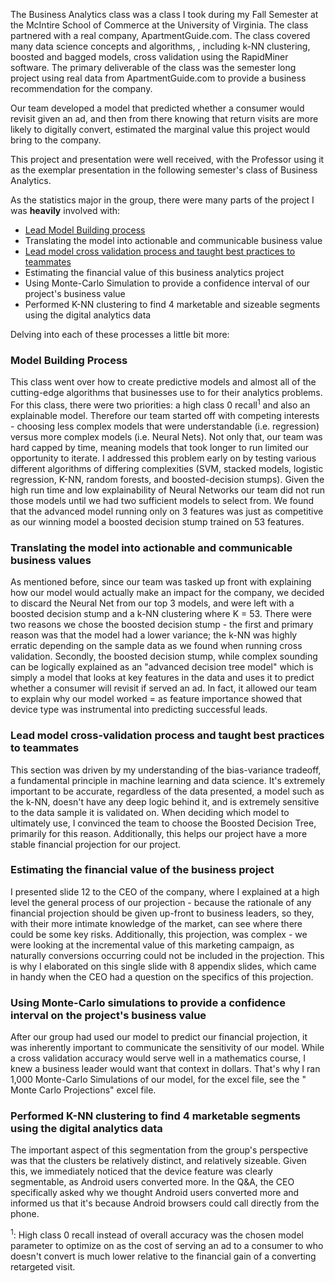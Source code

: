 The Business Analytics class was a class I took during my Fall Semester at the McIntire School of Commerce at the University of Virginia. The class partnered with a real company, ApartmentGuide.com. The class covered many data science concepts and algorithms, , including k-NN clustering, boosted and bagged models, cross validation using the RapidMiner software. The primary deliverable of the class was the semester long project using real data from ApartmentGuide.com to provide a business recommendation for the company. 

Our team developed a model that predicted whether a consumer would revisit given an ad, and then from there knowing that return visits
are more likely to digitally convert, estimated the marginal value this project would bring to the company. 

This project and presentation were well received, with the Professor using it as the exemplar presentation in the following semester's class of Business Analytics.


As the statistics major in the group, there were many parts of the project I was **heavily** involved with:

* [Lead Model Building process](https://docs.google.com/spreadsheets/d/1cTd5uGjXgF_-3J6KWbRs3bOccydrGfTOt1jeKCiscrw/edit?usp=sharing)
* Translating the model into actionable and communicable business value
* [Lead model cross validation process and taught best practices to teammates](https://docs.google.com/spreadsheets/d/1cTd5uGjXgF_-3J6KWbRs3bOccydrGfTOt1jeKCiscrw/edit#gid=1318390983)
* Estimating the financial value of this business analytics project
* Using Monte-Carlo Simulation to provide a confidence interval of our project's business value
* Performed K-NN clustering to find 4 marketable and sizeable segments using the digital analytics data 

    
  
 Delving into each of these processes a little bit more:
  
  ### Model Building Process
  
This class went over how to create predictive models and almost all of the cutting-edge algorithms that businesses use to for their analytics problems. For this class, there were two priorities: a high class 0 recall<sup>1</sup> and also an explainable model. Therefore our team started off with competing interests - choosing less complex models that were understandable (i.e. regression) versus more complex models (i.e. Neural Nets). Not only that, our team was hard capped by time, meaning models that took longer to run limited our opportunity to iterate. I addressed this problem early on by testing various different algorithms of differing complexities (SVM, stacked models, logistic regression, K-NN, random forests, and boosted-decision stumps). Given the high run time and low explainability of Neural Networks our team did not run those models until we had two sufficient models to select from. We found that the advanced model running only on 3 features was just as competitive as our winning model a boosted decision stump trained on 53 features. 


### Translating the model into actionable and communicable business values

As mentioned before, since our team was tasked up front with explaining how our model would actually make an impact for the company, we decided to discard the Neural Net from our top 3 models, and were left with a boosted decision stump and a k-NN clustering where K = 53.
There were two reasons we chose the boosted decision stump - the first and primary reason was that the model had a lower variance; the k-NN was highly erratic depending on the sample data as we found when running cross validation. Secondly, the boosted decision stump, while complex sounding can be logically explained as an "advanced decision tree model" which is simply a model that looks at key features in the data and uses it to predict whether a consumer will revisit if served an ad. In fact, it allowed our team to explain why our model worked = as feature importance showed that device type was instrumental into predicting successful leads.

### Lead model cross-validation process and taught best practices to teammates

This section was driven by my understanding of the bias-variance tradeoff, a fundamental principle in machine learning and data science. 
It's extremely important to be accurate, regardless of the data presented, a model such as the k-NN, doesn't have any deep logic behind it, and is extremely sensitive to the data sample it is validated on. When deciding which model to ultimately use, I convinced the team to choose the Boosted Decision Tree, primarily for this reason. Additionally, this helps our project have a more stable financial projection for our project.

### Estimating the financial value of the business project

I presented slide 12 to the CEO of the company, where I explained at a high level the general process of our projection - because the rationale of any financial projection should be given up-front to business leaders, so they, with their more intimate knowledge of the market, can see where there could be some key risks. Additionally, this projection, was complex - we were looking at the incremental value of this marketing campaign, as naturally conversions occurring could not be included in the projection. This is why I elaborated on this single slide with 8 appendix slides, which came in handy when the CEO had a question on the specifics of this projection.

### Using Monte-Carlo simulations to provide a confidence interval on the project's business value

After our group had used our model to predict our financial projection, it was inherently important to communicate the sensitivity of our model. While a cross validation accuracy would serve well in a mathematics course, I knew a business leader would want that context 
in dollars. That's why I ran 1,000 Monte-Carlo Simulations of our model, for the excel file, see the "
Monte Carlo Projections" excel file. 



### Performed K-NN clustering to find 4 marketable segments using the digital analytics data

The important aspect of this segmentation from the group's perspective was that the clusters be relatively distinct, and relatively sizeable. Given this, we immediately noticed that the device feature was clearly segmentable, as Android users converted more. In the Q&A, the CEO specifically asked why we thought Android users converted more and informed us that it's because Android browsers could call directly from the phone. 




<sup>1</sup>: High class 0 recall instead of overall accuracy was the chosen model parameter to optimize on as the cost of serving an ad to a consumer to who doesn't convert is much lower relative to the financial gain of a converting retargeted visit.
